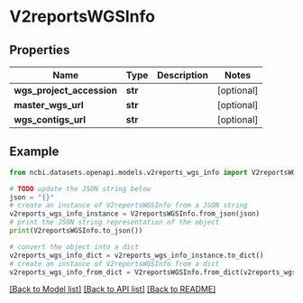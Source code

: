 # V2reportsWGSInfo


## Properties

Name | Type | Description | Notes
------------ | ------------- | ------------- | -------------
**wgs_project_accession** | **str** |  | [optional] 
**master_wgs_url** | **str** |  | [optional] 
**wgs_contigs_url** | **str** |  | [optional] 

## Example

```python
from ncbi.datasets.openapi.models.v2reports_wgs_info import V2reportsWGSInfo

# TODO update the JSON string below
json = "{}"
# create an instance of V2reportsWGSInfo from a JSON string
v2reports_wgs_info_instance = V2reportsWGSInfo.from_json(json)
# print the JSON string representation of the object
print(V2reportsWGSInfo.to_json())

# convert the object into a dict
v2reports_wgs_info_dict = v2reports_wgs_info_instance.to_dict()
# create an instance of V2reportsWGSInfo from a dict
v2reports_wgs_info_from_dict = V2reportsWGSInfo.from_dict(v2reports_wgs_info_dict)
```
[[Back to Model list]](../README.md#documentation-for-models) [[Back to API list]](../README.md#documentation-for-api-endpoints) [[Back to README]](../README.md)


